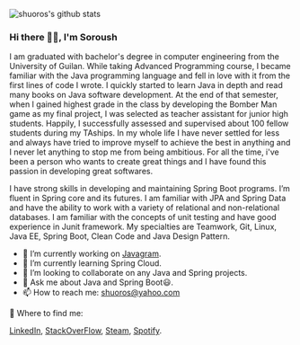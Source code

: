![shuoros's github stats](https://github-readme-stats.vercel.app/api?username=shuoros&show_icons=true&theme=darcula&count_private=true&include_all_commits=true&custom_title=Soroush%27s+GitHub+Stats)

### Hi there 👋🏼, I'm Soroush

I am graduated with bachelor's degree in computer engineering from the University of Guilan. While taking Advanced Programming course, I became familiar with the Java programming language and fell in love with it from the first lines of code I wrote. I quickly started to learn Java in depth and read many books on Java software development. At the end of that semester, when I gained highest grade in the class by developing the Bomber Man game as my final project, I was selected as teacher assistant for junior high students. Happily, I successfully assessed and supervised about 100 fellow students during my TAships. In my whole life I have never settled for less and always have tried to improve myself to achieve the best in anything and I never let anything to stop me from being ambitious. For all the time, i've been a person who wants to create great things and I have found this passion in developing great softwares.

I have strong skills in developing and maintaining Spring Boot programs. I’m fluent in Spring core and its futures. I am familiar with JPA and Spring Data and have the ability to work with a variety of relational and non-relational databases. I am familiar with the concepts of unit testing and have good experience in Junit framework. My specialties are Teamwork, Git, Linux, Java EE, Spring Boot, Clean Code and Java Design Pattern.

- 🔭 I’m currently working on [Javagram](https://github.com/javaForEverything/javagram).
- 🌱 I’m currently learning Spring Cloud.
- 👯 I’m looking to collaborate on any Java and Spring projects.<!-- - 🤔 I’m looking for help with ... -->
- 💬 Ask me about Java and Spring Boot😃.
- 📫 How to reach me: shuoros@yahoo.com
<!-- - 😄 Pronouns: ...
- ⚡ Fun fact: ... -->

📍 Where to find me:

[LinkedIn](https://www.linkedin.com/in/shuoros/), [StackOverFlow](https://stackoverflow.com/story/shuoros), [Steam](https://steamcommunity.com/profiles/76561199035818916/), [Spotify](https://open.spotify.com/user/8eok1ds4tefumj3m7l88ie6t4?si=eSKACvnOS6m37KBypnfn9w&utm_source=copy-link&dl_branch=1).
